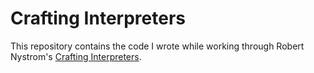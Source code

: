 
# Crafting Interpreters

This repository contains the code I wrote while working through Robert
Nystrom's [Crafting Interpreters](https://craftinginterpreters.com).
